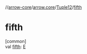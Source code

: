 //[arrow-core](../../../index.md)/[arrow.core](../index.md)/[Tuple12](index.md)/[fifth](fifth.md)

# fifth

[common]\
val [fifth](fifth.md): [E](index.md)
